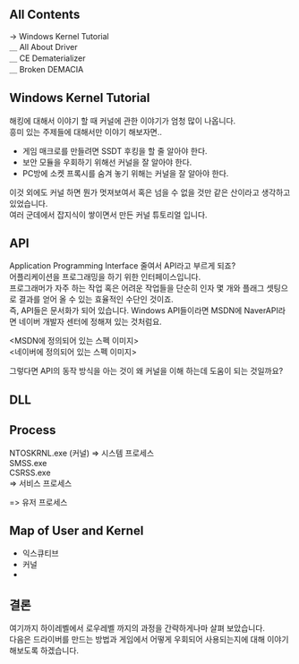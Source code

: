 ## All Contents

→ Windows Kernel Tutorial<br>
＿ All About Driver<br>
＿ CE Dematerializer<br>
＿ Broken DEMACIA<br>

## Windows Kernel Tutorial

해킹에 대해서 이야기 할 때 커널에 관한 이야기가 엄청 많이 나옵니다.<br>
흥미 있는 주제들에 대해서만 이야기 해보자면..<br>

- 게임 매크로를 만들려면 SSDT 후킹을 할 줄 알아야 한다.
- 보안 모듈을 우회하기 위해선 커널을 잘 알아야 한다.
- PC방에 소켓 프록시를 숨겨 놓기 위해는 커널을 잘 알아야 한다.

이것 외에도 커널 하면 뭔가 멋져보여서 혹은 넘을 수 없을 것만 같은 산이라고 생각하고 있었습니다.<br>
여러 군데에서 잡지식이 쌓이면서 만든 커널 튜토리얼 입니다.<br>

## API
Application Programming Interface 줄여서 API라고 부르게 되죠?<br>
어플리케이션을 프로그래밍을 하기 위한 인터페이스입니다.<br>
프로그래머가 자주 하는 작업 혹은 어려운 작업들을 단순히 인자 몇 개와 플래그 셋팅으로 결과를 얻어 올 수 있는 효율적인 수단인 것이죠.<br>
즉, API들은 문서화가 되어 있습니다. Windows API들이라면 MSDN에 NaverAPI라면 네이버 개발자 센터에 정해져 있는 것처럼요.<br>

<MSDN에 정의되어 있는 스펙 이미지><br>
<네이버에 정의되어 있는 스펙 이미지><br>

그렇다면 API의 동작 방식을 아는 것이 왜 커널을 이해 하는데 도움이 되는 것일까요?<br>

## DLL


## Process

NTOSKRNL.exe (커널) 
=> 시스템 프로세스<br>
SMSS.exe<br>
CSRSS.exe<br>
=> 서비스 프로세스

=> 유저 프로세스

## Map of User and Kernel
  - 익스큐티브
  - 커널
  - 

## 결론
여기까지 하이레벨에서 로우레벨 까지의 과정을 간략하게나마 살펴 보았습니다.<br>
다음은 드라이버를 만드는 방법과 게임에서 어떻게 우회되어 사용되는지에 대해 이야기 해보도록 하겠습니다.<br>
